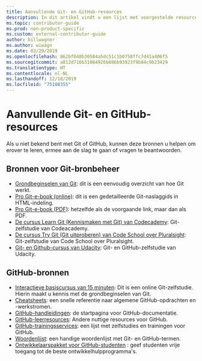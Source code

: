 ```yaml
---
title: Aanvullende Git- en GitHub-resources
description: In dit artikel vindt u een lijst met voorgestelde resources voor Git- en GitHub-learning voor bijdragen aan docs.microsoft.com.
ms.topic: contributor-guide
ms.prod: non-product-specific
ms.custom: external-contributor-guide
author: billwagner
ms.author: wiwagn
ms.date: 03/29/2019
ms.openlocfilehash: 862bf048b30584a5dc51c1b0758ffc7d41a406f5
ms.sourcegitcommit: a812d716b31084926b886b93923f9b84c9b23429
ms.translationtype: HT
ms.contentlocale: nl-NL
ms.lasthandoff: 12/18/2019
ms.locfileid: "75188355"
---
```

# <a name="additional-git-and-github-resources"></a>Aanvullende Git- en GitHub-resources

Als u niet bekend bent met Git of GitHub, kunnen deze bronnen u helpen om erover te leren, ermee aan de slag te gaan of vragen te beantwoorden.

## <a name="git-source-control-resources"></a>Bronnen voor Git-bronbeheer

- [Grondbeginselen van Git](https://go.microsoft.com/fwlink/?linkid=853939): dit is een eenvoudig overzicht van hoe Git werkt.
- [Pro Git-e-book (online)](https://go.microsoft.com/fwlink/?linkid=853940): dit is een gedetailleerde Git-naslaggids in HTML-indeling.
- [Pro Git-e-book (PDF)](https://progit2.s3.amazonaws.com/en/2016-03-22-f3531/progit-en.1084.pdf): hetzelfde als de voorgaande link, maar dan als PDF.
- [De cursus Learn Git (Kennismaken met Git) van Codecademy](https://www.codecademy.com/learn/learn-git): Git-zelfstudie van Codeacademy.
- [De cursus Try Git (Git uitproberen) van Code School over Pluralsight](https://www.pluralsight.com/courses/code-school-git-real): Git-zelfstudie van Code School over Pluralsight.
- [Git- en Github-cursus van Udacity](https://www.udacity.com/course/how-to-use-git-and-github--ud775): Git- en GitHub-zelfstudie van Udacity.

## <a name="github-resources"></a>GitHub-bronnen

- [Interactieve basiscursus van 15 minuten](https://try.github.io/): Dit is een online Git-zelfstudie. Hierin maakt u kennis met de grondbeginselen van Git.
- [Cheatsheets](https://go.microsoft.com/fwlink/?linkid=853941): een snelle referentie naar algemene GitHub-opdrachten en -werkstromen.
- [GitHub-handleidingen](https://guides.github.com/): de startpagina voor GitHub-documentatie.
- [GitHub-leerresources](https://help.github.com/articles/git-and-github-learning-resources/): Andere nuttige resources voor GitHub.
- [GitHub-trainingsservices](https://services.github.com/training/): een lijst met zelfstudies en trainingen voor GitHub.
- [Woordenlijst](https://help.github.com/articles/github-glossary): een handige woordenlijst met Git- en GitHub-termen.
- [Ontwikkelaarspakket voor GitHub-studenten](https://education.github.com/pack) : geef studenten vrije toegang tot de beste ontwikkelhulpprogramma's.
